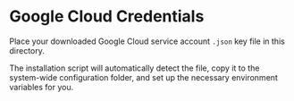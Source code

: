 # Google Cloud Credentials

Place your downloaded Google Cloud service account `.json` key file in this directory.

The installation script will automatically detect the file, copy it to the system-wide configuration folder, and set up the necessary environment variables for you.